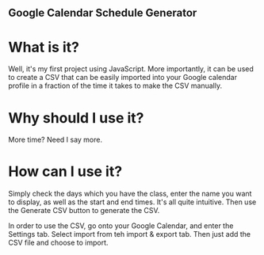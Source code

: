 ## Google Calendar Schedule Generator

# What is it? 

Well, it's my first project using JavaScript. More importantly, it can be used to create a CSV that can be easily imported
into your Google calendar profile in a fraction of the time it takes to make the CSV manually. 

# Why should I use it?

More time? Need I say more. 

# How can I use it? 

Simply check the days which you have the class, enter the name you want to display, as well as the start and end times. 
It's all quite intuitive. Then use the Generate CSV button to generate the CSV. 

In order to use the CSV, go onto your Google Calendar, and enter the Settings tab. Select import from teh import & export tab.
Then just add the CSV file and choose to import. 
